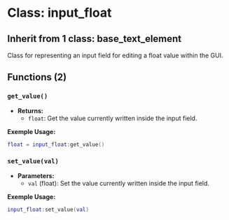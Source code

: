 # Class: input_float

## Inherit from 1 class: base_text_element

Class for representing an input field for editing a float value within the GUI.

## Functions (2)

### `get_value()`

- **Returns:**
  - `float`: Get the value currently written inside the input field.

**Exemple Usage:**
```lua
float = input_float:get_value()
```

### `set_value(val)`

- **Parameters:**
  - `val` (float): Set the value currently written inside the input field.

**Exemple Usage:**
```lua
input_float:set_value(val)
```


